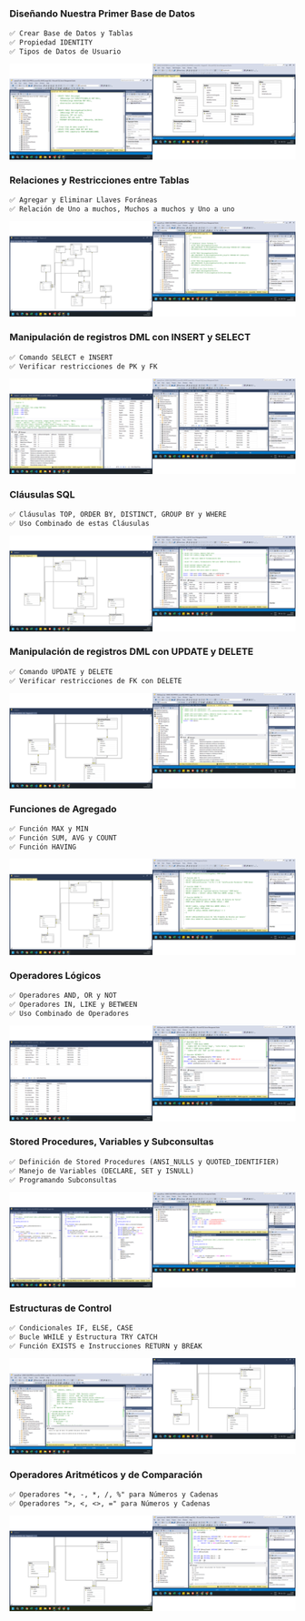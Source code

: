 ### Diseñando Nuestra Primer Base de Datos
    ✅ Crear Base de Datos y Tablas
    ✅ Propiedad IDENTITY
    ✅ Tipos de Datos de Usuario

![alt text](imgs/image01.png)

### Relaciones y Restricciones entre Tablas
    ✅ Agregar y Eliminar Llaves Foráneas
    ✅ Relación de Uno a muchos, Muchos a muchos y Uno a uno

![alt text](imgs/image02.png)

### Manipulación de registros DML con INSERT y SELECT
    ✅ Comando SELECT e INSERT
    ✅ Verificar restricciones de PK y FK

![alt text](imgs/image03.png)

### Cláusulas SQL
    ✅ Cláusulas TOP, ORDER BY, DISTINCT, GROUP BY y WHERE
    ✅ Uso Combinado de estas Cláusulas

![alt text](imgs/image04.png)

### Manipulación de registros DML con UPDATE y DELETE
    ✅ Comando UPDATE y DELETE
    ✅ Verificar restricciones de FK con DELETE

![alt text](imgs/image05.png)

### Funciones de Agregado
    ✅ Función MAX y MIN
    ✅ Función SUM, AVG y COUNT
    ✅ Función HAVING

![alt text](imgs/image06.png)

### Operadores Lógicos
    ✅ Operadores AND, OR y NOT
    ✅ Operadores IN, LIKE y BETWEEN
    ✅ Uso Combinado de Operadores

![alt text](imgs/image07.png)

### Stored Procedures, Variables y Subconsultas
    ✅ Definición de Stored Procedures (ANSI_NULLS y QUOTED_IDENTIFIER)
    ✅ Manejo de Variables (DECLARE, SET y ISNULL)
    ✅ Programando Subconsultas

![alt text](imgs/image08.png)

### Estructuras de Control
    ✅ Condicionales IF, ELSE, CASE
    ✅ Bucle WHILE y Estructura TRY CATCH
    ✅ Función EXISTS e Instrucciones RETURN y BREAK

![alt text](imgs/image09.png)

### Operadores Aritméticos y de Comparación
    ✅ Operadores "+, -, *, /, %" para Números y Cadenas
    ✅ Operadores ">, <, <>, =" para Números y Cadenas

![alt text](imgs/image10.png)